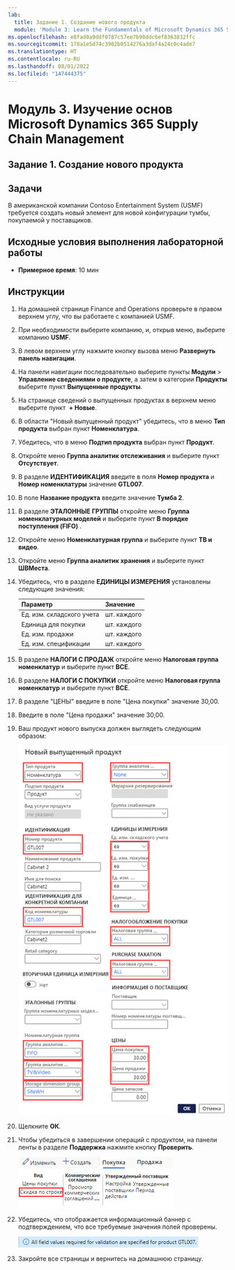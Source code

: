 ```yaml
---
lab:
  title: Задание 1. Создание нового продукта
  module: 'Module 3: Learn the Fundamentals of Microsoft Dynamics 365 Supply Chain Management'
ms.openlocfilehash: e8fad0a9ddf0787c57ee7b98ddc6ef8363832ffc
ms.sourcegitcommit: 178a1e5d74c3902b0514276a3daf4a24c0c4ade7
ms.translationtype: HT
ms.contentlocale: ru-RU
ms.lasthandoff: 08/01/2022
ms.locfileid: "147444375"
---
```

# <a name="module-3-learn-the-fundamentals-of-microsoft-dynamics-365-supply-chain-management"></a>Модуль 3. Изучение основ Microsoft Dynamics 365 Supply Chain Management

## <a name="lab-1---create-a-new-product"></a>Задание 1. Создание нового продукта

## <a name="objectives"></a>Задачи

В американской компании Contoso Entertainment System (USMF) требуется создать новый элемент для новой конфигурации тумбы, покупаемой у поставщиков.

## <a name="lab-setup"></a>Исходные условия выполнения лабораторной работы

   - **Примерное время**: 10 мин

## <a name="instructions"></a>Инструкции

1. На домашней странице Finance and Operations проверьте в правом верхнем углу, что вы работаете с компанией USMF.

1. При необходимости выберите компанию, и, открыв меню, выберите компанию **USMF**.

1. В левом верхнем углу нажмите кнопку вызова меню **Развернуть панель навигации**.

1. На панели навигации последовательно выберите пункты **Модули** > **Управление сведениями о продукте**, а затем в категории **Продукты** выберите пункт **Выпущенные продукты**.

1. На странице сведений о выпущенных продуктах в верхнем меню выберите пункт  **+ Новые**.

1. В области "Новый выпущенный продукт" убедитесь, что в меню **Тип продукта** выбран пункт **Номенклатура**.

1. Убедитесь, что в меню **Подтип продукта** выбран пункт **Продукт**.

1. Откройте меню **Группа аналитик отслеживания** и выберите пункт **Отсутствует**.

1. В разделе **ИДЕНТИФИКАЦИЯ** введите в поля **Номер продукта** и **Номер номенклатуры** значение **GTL007**.

1. В поле **Название продукта** введите значение **Тумба 2**.

1. В разделе **ЭТАЛОННЫЕ ГРУППЫ** откройте меню **Группа номенклатурных моделей** и выберите пункт **В порядке поступления (FIFO)** .

1. Откройте меню **Номенклатурная группа** и выберите пункт **ТВ и видео**.

1. Откройте меню **Группа аналитик хранения** и выберите пункт **ШВМеста**.

1. Убедитесь, что в разделе **ЕДИНИЦЫ ИЗМЕРЕНИЯ** установлены следующие значения:

    | **Параметр**| **Значение**|
    | :--- | :--- |
    | Ед. изм. складского учета| шт. каждого|
    | Единица для покупки| шт. каждого|
    | Ед. изм. продажи| шт. каждого|
    | Ед. изм. спецификации| шт. каждого|

1. В разделе **НАЛОГИ С ПРОДАЖ** откройте меню **Налоговая группа номенклатур** и выберите пункт **ВСЕ**.

1. В разделе **НАЛОГИ С ПОКУПКИ** откройте меню **Налоговая группа номенклатур** и выберите пункт **ВСЕ**.

1. В разделе "ЦЕНЫ" введите в поле "Цена покупки" значение 30,00.

1. Введите в поле "Цена продажи" значение 30,00.

1. Ваш продукт нового выпуска должен выглядеть следующим образом:

    ![Экранное изображение, показывающее заполненную форму продукта нового выпуска](./media/lp1-m2-new-release-product.png)

1. Щелкните **ОК**.

1. Чтобы убедиться в завершении операций с продуктом, на панели ленты в разделе **Поддержка** нажмите кнопку **Проверить**.

    ![Экранное изображение, показывающее панель ленты с выделенной кнопкой «Проверить»](./media/lp1-m2-validate-ribbon-bar.png)

1. Убедитесь, что отображается информационный баннер с подтверждением, что все требуемые значения полей проверены.

    ![Экранное изображение уведомления о том, что все требуемые поля проверены](./media/lp1-m2-confirmation-of-validation.png)

1. Закройте все страницы и вернитесь на домашнюю страницу.
